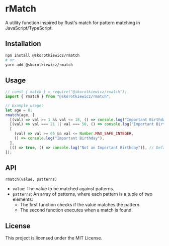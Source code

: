 # rMatch

A utility function inspired by Rust's match for pattern matching in JavaScript/TypeScript.

## Installation

```bash
npm install @skorotkiewicz/rmatch
# or
yarn add @skorotkiewicz/rmatch
```

## Usage

```js
// const { match } = require("@skorotkiewicz/rmatch");
import { rmatch } from "@skorotkiewicz/rmatch";

// Example usage:
let age = 8;
rmatch(age, [
  [(val) => val >= 1 && val <= 18, () => console.log("Important Birthday")],
  [(val) => val === 21 || val === 50, () => console.log("Important Birthday")],
  [
    (val) => val >= 65 && val <= Number.MAX_SAFE_INTEGER,
    () => console.log("Important Birthday"),
  ],
  [() => true, () => console.log("Not an Important Birthday")], // Default
]);
```

## API

`rmatch(value, patterns)`

- `value`: The value to be matched against patterns.
- `patterns`: An array of patterns, where each pattern is a tuple of two elements:
  - The first function checks if the value matches the pattern.
  - The second function executes when a match is found.

## License

This project is licensed under the MIT License.
